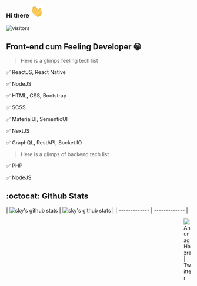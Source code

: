 ### Hi there <img src="https://github.com/ABSphreak/ABSphreak/blob/master/gifs/Hi.gif" width="35px"> 
![visitors](https://visitor-badge.laobi.icu/badge?page_id=skychavda)

## Front-end cum Feeling Developer 😁
>Here is a glimps feeling tech list

✅ ReactJS, React Native

✅ NodeJS

✅ HTML, CSS, Bootstrap

✅ SCSS

✅ MaterialUI, SementicUI

✅ NextJS

✅ GraphQL, RestAPI, Socket.IO

>Here is a glimps of backend tech list 

✅ PHP

✅ NodeJS

## :octocat: Github Stats

<!-- ![](https://raw.githubusercontent.com/skychavda/github-stats-transparent/output/generated/overview.svg) -->
<!-- ![](https://raw.githubusercontent.com/skychavda/github-stats-transparent/output/generated/languages.svg) -->

| ![sky's github stats](https://github-readme-stats.vercel.app/api?username=skychavda&count_private=true&show_icons=true&include_all_commits=true&show_owner=true) |
  ![sky's github stats](https://github-readme-stats.vercel.app/api/top-langs/?username=skychavda&layout=compact&theme=buefy) |
| ------------- | ------------- |

<a href="https://twitter.com/sky_chavda">
  <img align="right" alt="Anurag Hazra | Twitter" width="21px" src="https://raw.githubusercontent.com/anuraghazra/anuraghazra/master/assets/twitter.svg" />
</a>
